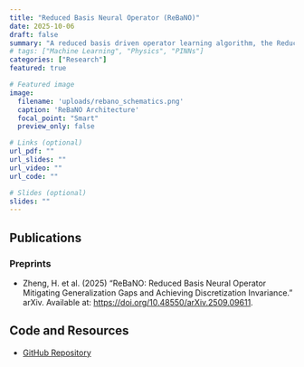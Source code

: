 ```yaml
---
title: "Reduced Basis Neural Operator (ReBaNO)"
date: 2025-10-06
draft: false
summary: "A reduced basis driven operator learning algorithm, the Reduced Basis Neural Operator. "
# tags: ["Machine Learning", "Physics", "PINNs"]
categories: ["Research"]
featured: true

# Featured image
image:
  filename: 'uploads/rebano_schematics.png'
  caption: 'ReBaNO Architecture'
  focal_point: "Smart"
  preview_only: false

# Links (optional)
url_pdf: ""
url_slides: ""
url_video: ""
url_code: ""

# Slides (optional)
slides: ""
---
```



## Publications

<!-- ### Journal Articles
- **Zheng, H.**, et al. (2024). "Reduced Basis Neural Operator (ReBaNO): A Novel Data-Lean Operator Learning Approach." *Journal of Computational Physics*. [Paper](/publication/rebano-paper/) | [arXiv](https://arxiv.org/abs/XXXX.XXXXX) | [Code](https://github.com/PredictiveIntelligenceLab/ReBaNO) -->


### Preprints
- Zheng, H. et al. (2025) “ReBaNO: Reduced Basis Neural Operator Mitigating Generalization Gaps and Achieving Discretization Invariance.” arXiv. Available at: https://doi.org/10.48550/arXiv.2509.09611.


## Code and Resources

- [GitHub Repository](https://github.com/haolanzheng/rebano)
